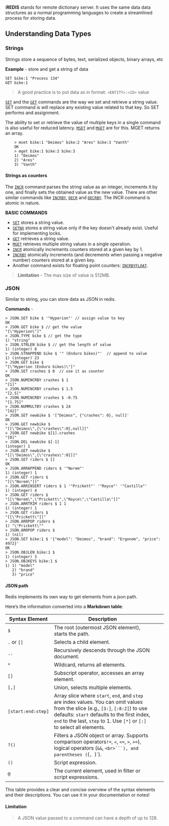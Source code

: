 i**REDIS** stands for remote dictionary server. It uses the same data data structures as a normal programming languages to create a streamlined process for storing data.

## Understanding Data Types

### Strings
Strings store a sequence of bytes, text, serialized objects, binary arrays, etc

**Example** - store and get a string of data
```plaintext
SET bike:1 "Process 134"
GET bike:1
```

> A good practice is to put data as in format: `<ENTITY>:<ID>` value

[`SET`](https://redis.io/docs/latest/commands/set/) and the [`GET`](https://redis.io/docs/latest/commands/get/) commands are the way we set and retrieve a string value. SET command is will replace any existing value related to that key. So SET performs and assignment.

The ability to set or retrieve the value of multiple keys in a single command is also useful for reduced latency. [`MSET`](https://redis.io/docs/latest/commands/mset/) and [`MGET`](https://redis.io/docs/latest/commands/mget/) are for this. MGET returns an array.

```plaintext
    > mset bike:1 "Deimos" bike:2 "Ares" bike:3 "Vanth"
    OK
    > mget bike:1 bike:2 bike:3
    1) "Deimos"
    2) "Ares"
    3) "Vanth"
```

#### Strings as counters
The [`INCR`](https://redis.io/docs/latest/commands/incr/) command parses the string value as an integer, increments it by one, and finally sets the obtained value as the new value. There are other similar commands like [`INCRBY`](https://redis.io/docs/latest/commands/incrby/), [`DECR`](https://redis.io/docs/latest/commands/decr/) and [`DECRBY`](https://redis.io/docs/latest/commands/decrby/). The INCR command is atomic in nature.

**BASIC COMMANDS**
- [`SET`](https://redis.io/docs/latest/commands/set/) stores a string value.
- [`SETNX`](https://redis.io/docs/latest/commands/setnx/) stores a string value only if the key doesn't already exist. Useful for implementing locks.
- [`GET`](https://redis.io/docs/latest/commands/get/) retrieves a string value.
- [`MGET`](https://redis.io/docs/latest/commands/mget/) retrieves multiple string values in a single operation.
- [`INCR`](https://redis.io/docs/latest/commands/incr/) atomically increments counters stored at a given key by 1.
- [`INCRBY`](https://redis.io/docs/latest/commands/incrby/) atomically increments (and decrements when passing a negative number) counters stored at a given key.
- Another command exists for floating point counters: [`INCRBYFLOAT`](https://redis.io/docs/latest/commands/incrbyfloat/).

> **Limitation** - The max size of value is 512MB.


### JSON
Similar to string, you can store data as JSON in redis.

**Commands** - 
```plaintext
> JSON.SET bike $ '"Hyperion"' // assign value to key
OK
> JSON.GET bike $ // get the value
"[\"Hyperion\"]"
> JSON.TYPE bike $ // get the type
1) "string"
> JSON.STRLEN bike $ // get the length of value
1) (integer) 8
> JSON.STRAPPEND bike $ '" (Enduro bikes)"'  // append to value
1) (integer) 23
> JSON.GET bike $ 
"[\"Hyperion (Enduro bikes)\"]"
> JSON.SET crashes $ 0  // use it as counter
OK
> JSON.NUMINCRBY crashes $ 1
"[1]"
> JSON.NUMINCRBY crashes $ 1.5
"[2.5]"
> JSON.NUMINCRBY crashes $ -0.75
"[1.75]"
> JSON.NUMMULTBY crashes $ 24
"[42]"
> JSON.SET newbike $ '["Deimos", {"crashes": 0}, null]'
OK
> JSON.GET newbike $
"[[\"Deimos\",{\"crashes\":0},null]]"
> JSON.GET newbike $[1].crashes
"[0]"
> JSON.DEL newbike $[-1]
(integer) 1
> JSON.GET newbike $
"[[\"Deimos\",{\"crashes\":0}]]"
> JSON.SET riders $ []
OK
> JSON.ARRAPPEND riders $ '"Norem"'
1) (integer) 1
> JSON.GET riders $
"[[\"Norem\"]]"
> JSON.ARRINSERT riders $ 1 '"Prickett"' '"Royce"' '"Castilla"'
1) (integer) 4
> JSON.GET riders $
"[[\"Norem\",\"Prickett\",\"Royce\",\"Castilla\"]]"
> JSON.ARRTRIM riders $ 1 1
1) (integer) 1
> JSON.GET riders $
"[[\"Prickett\"]]"
> JSON.ARRPOP riders $
1) "\"Prickett\""
> JSON.ARRPOP riders $
1) (nil)
> JSON.SET bike:1 $ '{"model": "Deimos", "brand": "Ergonom", "price": 4972}'
OK
> JSON.OBJLEN bike:1 $
1) (integer) 3
> JSON.OBJKEYS bike:1 $
1) 1) "model"
   2) "brand"
   3) "price"
```

#### JSON path
Redis implements its own way to get elements from a json path.

Here’s the information converted into a **Markdown table**:

| Syntax Element     | Description                                                                                                                                                                                                                                                 |     |     |
| ------------------ | ----------------------------------------------------------------------------------------------------------------------------------------------------------------------------------------------------------------------------------------------------------- | --- | --- |
| `$`                | The root (outermost JSON element), starts the path.                                                                                                                                                                                                         |     |     |
| `.` or `[]`        | Selects a child element.                                                                                                                                                                                                                                    |     |     |
| `..`               | Recursively descends through the JSON document.                                                                                                                                                                                                             |     |     |
| `*`                | Wildcard, returns all elements.                                                                                                                                                                                                                             |     |     |
| `[]`               | Subscript operator, accesses an array element.                                                                                                                                                                                                              |     |     |
| `[,]`              | Union, selects multiple elements.                                                                                                                                                                                                                           |     |     |
| `[start:end:step]` | Array slice where `start`, `end`, and `step` are index values. You can omit values from the slice (e.g., `[3:]`, `[:8:2]`) to use defaults: `start` defaults to the first index, `end` to the last, `step` to 1. Use `[*]` or `[:]` to select all elements. |     |     |
| `?()`              | Filters a JSON object or array. Supports comparison operators`!=`, `<`, `<=`, `>`, `>=`), logical operators (`&&`, `<br>```), and parentheses (`(`, `)`).                                                                                                   |     |     |
| `()`               | Script expression.                                                                                                                                                                                                                                          |     |     |
| `@`                | The current element, used in filter or script expressions.                                                                                                                                                                                                  |     |     |

This table provides a clear and concise overview of the syntax elements and their descriptions. You can use it in your documentation or notes!
#### Limitation

> A JSON value passed to a command can have a depth of up to 128.